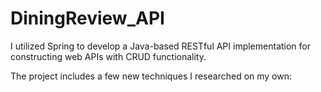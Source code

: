 # DiningReview_API

I utilized Spring to develop a Java-based RESTful API implementation for constructing web APIs with CRUD functionality.

The project includes a few new techniques I researched on my own:
